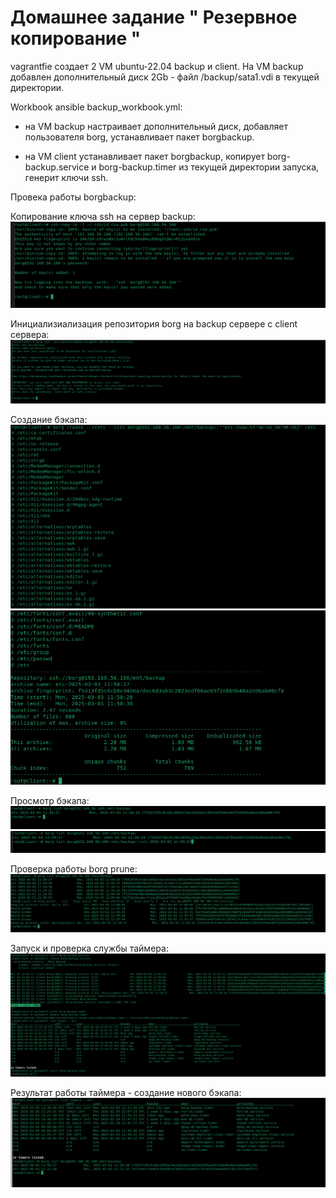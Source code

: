 # Домашнее задание " Резервное копирование "


vagrantfie создает 2 VM ubuntu-22.04 backup и client.
На VM backup добавлен дополнительный диск 2Gb - файл /backup/sata1.vdi в текущей директории.

Workbook ansible backup_workbook.yml:

- на VM backup настраивает дополнительный диск, добавляет пользователя borg, устанавливает пакет borgbackup.

- на VM client устанавливает пакет borgbackup, копирует borg-backup.service и borg-backup.timer из текущей директории запуска, генерит ключи ssh.


 Провека работы borgbackup:

Копирование ключа ssh на сервер backup:
![Image alt](https://github.com/AlexndrVakulenko/homework18/blob/main/01_ssh-copy-id.png)

Инициализиализация репозитория borg на backup сервере с client сервера:
![Image alt](https://github.com/AlexndrVakulenko/homework18/blob/main/02_borg_init.png)

Создание бэкапа:
![Image alt](https://github.com/AlexndrVakulenko/homework18/blob/main/03_borg_create1.png)
![Image alt](https://github.com/AlexndrVakulenko/homework18/blob/main/04_borg_create2.png)

Просмотр бэкапа:
![Image alt](https://github.com/AlexndrVakulenko/homework18/blob/main/05_borg_list1.png)
![Image alt](https://github.com/AlexndrVakulenko/homework18/blob/main/06_borg_list2.png)

Проверка работы borg prune:
![Image alt](https://github.com/AlexndrVakulenko/homework18/blob/main/07_borg_prune.png)

Запуск и проверка службы таймера:
![Image alt](https://github.com/AlexndrVakulenko/homework18/blob/main/08_borg_timer.png)

Результат работы таймера - создание нового бэкапа:
![Image alt](https://github.com/AlexndrVakulenko/homework18/blob/main/09_borg_timer_result.png)



